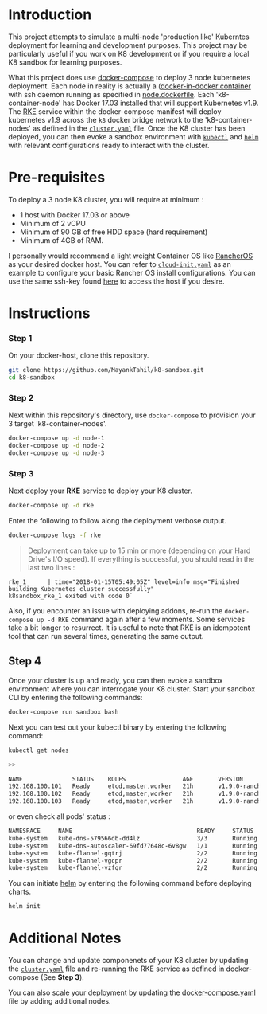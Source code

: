 # Introduction 

This project attempts to simulate a multi-node 'production like' Kuberntes deployment for learning and development purposes. This project may be particularly useful if you work on K8 development or if you require a local K8 sandbox for learning purposes.

What this project does use [docker-compose](https://docs.docker.com/compose/) to deploy 3 node kubernetes deployment. Each node in reality is actually a ([docker-in-docker container](https://hub.docker.com/_/docker/) with ssh daemon running as specified in [node.dockerfile](./node.dockerfile). Each 'k8-container-node' has Docker 17.03 installed that will support Kubernetes v1.9. The [RKE](https://rancher.com/an-introduction-to-rke/) service within the docker-compose manifest will deploy kubernetes v1.9 across the `k8` docker bridge network to the 'k8-container-nodes' as defined in the [`cluster.yaml`](./k8-deploy-data/cluster.yaml) file. Once the K8 cluster has been deployed, you can then evoke a sandbox environment with [`kubectl`](https://kubernetes.io/docs/reference/kubectl/overview/) and [`helm`](https://github.com/kubernetes/helm) with relevant configurations ready to interact with the cluster.

# Pre-requisites 

To deploy a 3 node K8 cluster, you will require at minimum :

* 1 host with Docker 17.03 or above
* Minimum of 2 vCPU
* Minimum of 90 GB of free HDD space (hard requirement)
* Minimum of 4GB of RAM. 

I personally would recommend a light weight Container OS like [RancherOS](https://rancher.com/rancher-os/) as your desired docker host. You can refer to [`cloud-init.yaml`](./cloud-init.yaml) as an example to configure your basic Rancher OS install configurations. You can use the same ssh-key found [here](./k8-deploy-data/ssh-keys) to access the host if you desire.

# Instructions 

### **Step 1**

On your docker-host, clone this repository. 

```bash
git clone https://github.com/MayankTahil/k8-sandbox.git
cd k8-sandbox
```

### **Step 2** 

Next within this repository's directory, use `docker-compose` to provision your 3 target 'k8-container-nodes'. 

```bash
docker-compose up -d node-1
docker-compose up -d node-2
docker-compose up -d node-3
```

### **Step 3**

Next deploy your **RKE** service to deploy your K8 cluster. 

```bash
docker-compose up -d rke
```

Enter the following to follow along the deployment verbose output. 

```bash
docker-compose logs -f rke
```

>Deployment can take up to 15 min or more (depending on your Hard Drive's I/O speed). If everything is successful, you should read in the last two lines :
```
rke_1      | time="2018-01-15T05:49:05Z" level=info msg="Finished building Kubernetes cluster successfully"
k8sandbox_rke_1 exited with code 0` 
```

Also, if you encounter an issue with deploying addons, re-run the `docker-compose up -d RKE` command again after a few moments. Some services take a bit longer to resurrect. It is useful to note that RKE is an idempotent tool that can run several times, generating the same output.

## **Step 4**

Once your cluster is up and ready, you can then evoke a sandbox environment where you can interrogate your K8 cluster. Start your sandbox CLI by entering the following commands: 

```bash
docker-compose run sandbox bash
```

Next you can test out your kubectl binary by entering the following command: 

```bash
kubectl get nodes

>> 

NAME              STATUS    ROLES                AGE       VERSION
192.168.100.101   Ready     etcd,master,worker   21h       v1.9.0-rancher2
192.168.100.102   Ready     etcd,master,worker   21h       v1.9.0-rancher2
192.168.100.103   Ready     etcd,master,worker   21h       v1.9.0-rancher2
```

or even check all pods' status : 

```bash
NAMESPACE     NAME                                   READY     STATUS    RESTARTS   AGE
kube-system   kube-dns-579566db-dd4lz                3/3       Running   0          21h
kube-system   kube-dns-autoscaler-69fd77648c-6v8gw   1/1       Running   0          21h
kube-system   kube-flannel-gqtrj                     2/2       Running   0          21h
kube-system   kube-flannel-vgcpr                     2/2       Running   0          21h
kube-system   kube-flannel-vzfqr                     2/2       Running   0          21h
```

You can initiate [helm](https://github.com/kubernetes/helm) by entering the following command before deploying charts. 

```bash
helm init
```

# Additional Notes

You can change and update componenets of your K8 cluster by updating the [`cluster.yaml`](./k8-deploy-data/cluster.yaml) file and re-running the RKE service as defined in docker-compose (See **Step 3**). 

You can also scale your deployment by updating the [docker-compose.yaml](./docker-compose.yaml) file by adding additional nodes. 
